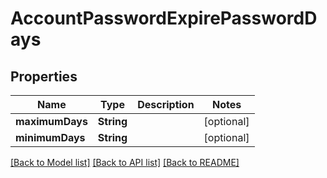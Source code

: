 # AccountPasswordExpirePasswordDays

## Properties
Name | Type | Description | Notes
------------ | ------------- | ------------- | -------------
**maximumDays** | **String** |  | [optional] 
**minimumDays** | **String** |  | [optional] 

[[Back to Model list]](../README.md#documentation-for-models) [[Back to API list]](../README.md#documentation-for-api-endpoints) [[Back to README]](../README.md)


